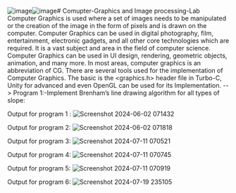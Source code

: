 ![image](https://github.com/Pallavi-Shtgr/Comupter-Graphics-Lap/assets/126679884/7b89efc7-f834-4d5b-aeb5-7397ab83cc72)![image](https://github.com/Pallavi-Shtgr/Comupter-Graphics-Lap/assets/126679884/87ec9298-c1cc-48b0-8ba6-6699c9d23bbe)﻿# Comupter-Graphics and Image processing-Lab
Computer Graphics is used where a set of images needs to be manipulated or the creation of the image in the form of pixels and is drawn on the computer. Computer Graphics can be used in digital photography, film, entertainment, electronic gadgets, and all other core technologies which are required. It is a vast subject and area in the field of computer science. Computer Graphics can be used in UI design, rendering, geometric objects, animation, and many more. In most areas, computer graphics is an abbreviation of CG. There are several tools used for the implementation of Computer Graphics. The basic is the <graphics.h> header file in Turbo-C, Unity for advanced and even OpenGL can be used for its Implementation.
--> Program 1:-Implement Brenham’s line drawing algorithm for all types of slope:

Output for program 1 : 
![Screenshot 2024-06-02 071432](https://github.com/Pallavi-Shtgr/Comupter-Graphics-Lap/assets/126679884/85aa5e7a-cd1f-49b4-998a-de0f0d5e53d4)

Output for program 2:
![Screenshot 2024-06-02 071818](https://github.com/Pallavi-Shtgr/Comupter-Graphics-Lap/assets/126679884/163952a6-92d7-4b26-a41f-14b1cb304079)

Output for program 3:
![Screenshot 2024-07-11 070521](https://github.com/Pallavi-Shtgr/Comupter-Graphics-Lap/assets/126679884/3a4a526c-d9b3-4131-acd8-e8ba9dfc210b)

Output for program 4:
![Screenshot 2024-07-11 070745](https://github.com/Pallavi-Shtgr/Comupter-Graphics-Lap/assets/126679884/c3414582-220b-4c48-a1b0-847b6c0cbdc1)

Output for program 5:
![Screenshot 2024-07-11 070919](https://github.com/Pallavi-Shtgr/Comupter-Graphics-Lap/assets/126679884/7ee73e9c-f391-41b8-9a82-3efee7c2f82b)

Output for program 6:
![Screenshot 2024-07-19 235105](https://github.com/user-attachments/assets/7548a37c-de0d-46b9-b1a0-a8051a1b6470)


